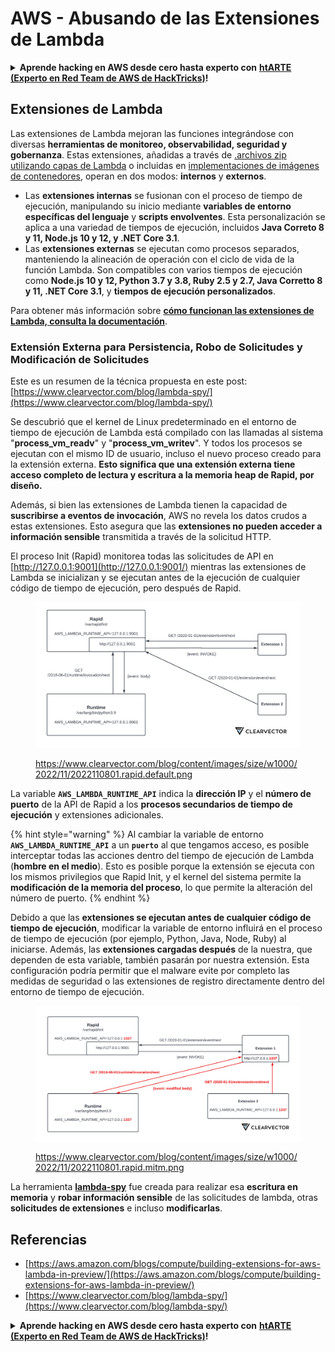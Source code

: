 # AWS - Abusando de las Extensiones de Lambda

<details>

<summary><strong>Aprende hacking en AWS desde cero hasta experto con</strong> <a href="https://training.hacktricks.xyz/courses/arte"><strong>htARTE (Experto en Red Team de AWS de HackTricks)</strong></a><strong>!</strong></summary>

Otras formas de apoyar a HackTricks:

* Si quieres ver tu **empresa anunciada en HackTricks** o **descargar HackTricks en PDF** ¡Consulta los [**PLANES DE SUSCRIPCIÓN**](https://github.com/sponsors/carlospolop)!
* Obtén [**merchandising oficial de PEASS & HackTricks**](https://peass.creator-spring.com)
* Descubre [**La Familia PEASS**](https://opensea.io/collection/the-peass-family), nuestra colección exclusiva de [**NFTs**](https://opensea.io/collection/the-peass-family)
* **Únete al** 💬 [**grupo de Discord**](https://discord.gg/hRep4RUj7f) o al [**grupo de telegram**](https://t.me/peass) o **síguenos** en **Twitter** 🐦 [**@hacktricks\_live**](https://twitter.com/hacktricks\_live)**.**
* **Comparte tus trucos de hacking enviando PRs a los repositorios de** [**HackTricks**](https://github.com/carlospolop/hacktricks) y [**HackTricks Cloud**](https://github.com/carlospolop/hacktricks-cloud).

</details>

## Extensiones de Lambda

Las extensiones de Lambda mejoran las funciones integrándose con diversas **herramientas de monitoreo, observabilidad, seguridad y gobernanza**. Estas extensiones, añadidas a través de [.archivos zip utilizando capas de Lambda](https://docs.aws.amazon.com/lambda/latest/dg/configuration-layers.html) o incluidas en [implementaciones de imágenes de contenedores](https://aws.amazon.com/blogs/compute/working-with-lambda-layers-and-extensions-in-container-images/), operan en dos modos: **internos** y **externos**.

* Las **extensiones internas** se fusionan con el proceso de tiempo de ejecución, manipulando su inicio mediante **variables de entorno específicas del lenguaje** y **scripts envolventes**. Esta personalización se aplica a una variedad de tiempos de ejecución, incluidos **Java Correto 8 y 11, Node.js 10 y 12, y .NET Core 3.1**.
* Las **extensiones externas** se ejecutan como procesos separados, manteniendo la alineación de operación con el ciclo de vida de la función Lambda. Son compatibles con varios tiempos de ejecución como **Node.js 10 y 12, Python 3.7 y 3.8, Ruby 2.5 y 2.7, Java Corretto 8 y 11, .NET Core 3.1**, y **tiempos de ejecución personalizados**.

Para obtener más información sobre [**cómo funcionan las extensiones de Lambda, consulta la documentación**](https://docs.aws.amazon.com/lambda/latest/dg/runtimes-extensions-api.html).

### Extensión Externa para Persistencia, Robo de Solicitudes y Modificación de Solicitudes

Este es un resumen de la técnica propuesta en este post: [https://www.clearvector.com/blog/lambda-spy/](https://www.clearvector.com/blog/lambda-spy/)

Se descubrió que el kernel de Linux predeterminado en el entorno de tiempo de ejecución de Lambda está compilado con las llamadas al sistema "**process\_vm\_readv**" y "**process\_vm\_writev**". Y todos los procesos se ejecutan con el mismo ID de usuario, incluso el nuevo proceso creado para la extensión externa. **Esto significa que una extensión externa tiene acceso completo de lectura y escritura a la memoria heap de Rapid, por diseño.**

Además, si bien las extensiones de Lambda tienen la capacidad de **suscribirse a eventos de invocación**, AWS no revela los datos crudos a estas extensiones. Esto asegura que las **extensiones no pueden acceder a información sensible** transmitida a través de la solicitud HTTP.

El proceso Init (Rapid) monitorea todas las solicitudes de API en [http://127.0.0.1:9001](http://127.0.0.1:9001/) mientras las extensiones de Lambda se inicializan y se ejecutan antes de la ejecución de cualquier código de tiempo de ejecución, pero después de Rapid.

<figure><img src="../../../../.gitbook/assets/image (254).png" alt=""><figcaption><p><a href="https://www.clearvector.com/blog/content/images/size/w1000/2022/11/2022110801.rapid.default.png">https://www.clearvector.com/blog/content/images/size/w1000/2022/11/2022110801.rapid.default.png</a></p></figcaption></figure>

La variable **`AWS_LAMBDA_RUNTIME_API`** indica la **dirección IP** y el **número de puerto** de la API de Rapid a los **procesos secundarios de tiempo de ejecución** y extensiones adicionales.

{% hint style="warning" %}
Al cambiar la variable de entorno **`AWS_LAMBDA_RUNTIME_API`** a un **`puerto`** al que tengamos acceso, es posible interceptar todas las acciones dentro del tiempo de ejecución de Lambda (**hombre en el medio**). Esto es posible porque la extensión se ejecuta con los mismos privilegios que Rapid Init, y el kernel del sistema permite la **modificación de la memoria del proceso**, lo que permite la alteración del número de puerto.
{% endhint %}

Debido a que las **extensiones se ejecutan antes de cualquier código de tiempo de ejecución**, modificar la variable de entorno influirá en el proceso de tiempo de ejecución (por ejemplo, Python, Java, Node, Ruby) al iniciarse. Además, las **extensiones cargadas después** de la nuestra, que dependen de esta variable, también pasarán por nuestra extensión. Esta configuración podría permitir que el malware evite por completo las medidas de seguridad o las extensiones de registro directamente dentro del entorno de tiempo de ejecución.

<figure><img src="../../../../.gitbook/assets/image (267).png" alt=""><figcaption><p><a href="https://www.clearvector.com/blog/content/images/size/w1000/2022/11/2022110801.rapid.mitm.png">https://www.clearvector.com/blog/content/images/size/w1000/2022/11/2022110801.rapid.mitm.png</a></p></figcaption></figure>

La herramienta [**lambda-spy**](https://github.com/clearvector/lambda-spy) fue creada para realizar esa **escritura en memoria** y **robar información sensible** de las solicitudes de lambda, otras **solicitudes de extensiones** e incluso **modificarlas**.

## Referencias

* [https://aws.amazon.com/blogs/compute/building-extensions-for-aws-lambda-in-preview/](https://aws.amazon.com/blogs/compute/building-extensions-for-aws-lambda-in-preview/)
* [https://www.clearvector.com/blog/lambda-spy/](https://www.clearvector.com/blog/lambda-spy/)

<details>

<summary><strong>Aprende hacking en AWS desde cero hasta experto con</strong> <a href="https://training.hacktricks.xyz/courses/arte"><strong>htARTE (Experto en Red Team de AWS de HackTricks)</strong></a><strong>!</strong></summary>

Otras formas de apoyar a HackTricks:

* Si quieres ver tu **empresa anunciada en HackTricks** o **descargar HackTricks en PDF** ¡Consulta los [**PLANES DE SUSCRIPCIÓN**](https://github.com/sponsors/carlospolop)!
* Obtén [**merchandising oficial de PEASS & HackTricks**](https://peass.creator-spring.com)
* Descubre [**La Familia PEASS**](https://opensea.io/collection/the-peass-family), nuestra colección exclusiva de [**NFTs**](https://opensea.io/collection/the-peass-family)
* **Únete al** 💬 [**grupo de Discord**](https://discord.gg/hRep4RUj7f) o al [**grupo de telegram**](https://t.me/peass) o **síguenos** en **Twitter** 🐦 [**@hacktricks\_live**](https://twitter.com/hacktricks\_live)**.**
* **Comparte tus trucos de hacking enviando PRs a los repositorios de** [**HackTricks**](https://github.com/carlospolop/hacktricks) y [**HackTricks Cloud**](https://github.com/carlospolop/hacktricks-cloud).

</details>
